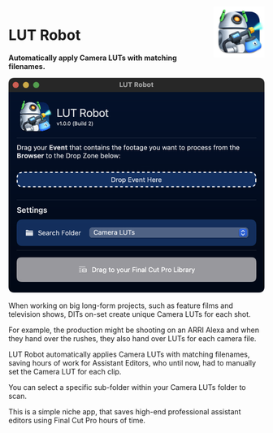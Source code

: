 <style>
    @media (max-width: 959px) {
        img.rightLogo {
            display: none !important;
        }
    }
</style>
<img class="rightLogo" src="https://github.com/latenitefilms/LUTRobot/raw/main/docs/static/logo.png" align="right" style="width: 100px !important; height: 100px !important;" />

# LUT Robot

**Automatically apply Camera LUTs with matching filenames.**

![](/static/lut-robot.png)

When working on big long-form projects, such as feature films and television shows, DITs on-set create unique Camera LUTs for each shot.

For example, the production might be shooting on an ARRI Alexa and when they hand over the rushes, they also hand over LUTs for each camera file.

LUT Robot automatically applies Camera LUTs with matching filenames, saving hours of work for Assistant Editors, who until now, had to manually set the Camera LUT for each clip.

You can select a specific sub-folder within your Camera LUTs folder to scan.

This is a simple niche app, that saves high-end professional assistant editors using Final Cut Pro hours of time.